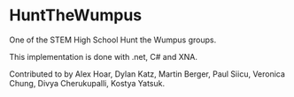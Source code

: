 HuntTheWumpus
=============

One of the STEM High School Hunt the Wumpus groups.

This implementation is done with .net, C# and XNA.

Contributed to by Alex Hoar, Dylan Katz, Martin Berger, Paul Siicu, Veronica Chung, Divya Cherukupalli, Kostya Yatsuk.
